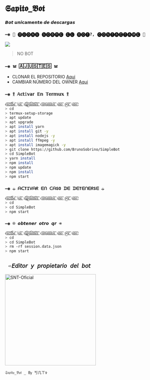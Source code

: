 # 𝕾𝖆𝖕𝖎𝖙𝖔_𝕭𝖔𝖙
𝘽𝙤𝙩 𝙪𝙣𝙞𝗰𝗮𝗺𝗲𝗻𝘁𝗲 𝙙𝙚 𝙙𝙚𝙨𝙘𝙖𝙧𝙜𝙖𝙨

### `—◉ 👑 🅓︎🅤︎🅓︎🅐︎🅢︎ 🅢︎🅞︎🅑︎🅡︎🅔︎ 🅔︎🅛︎ 🅑︎🅞︎🅣︎?, 🅒︎🅞︎🅝︎🅣︎🅐︎🅒︎🅣︎🅐︎🅜︎🅔︎ 👑`
<a href="http://wa.me/595983186566" target="blank"><img src="https://img.shields.io/badge/S͜͡N͜͡T͜͡-25D366?style=for-the-badge&logo=whatsapp&logoColor=white" /></a>
> NO BOT


### `—◉ 𖠌 🄰🄹🅄🅂🅃🄴🅂 𖠌`
- CLONAR EL REPOSITORIO [Aqui](https://github.com/SNT-Oficial/-/fork)
- CAMBIAR NÚMERO DEL OWNER [Aqui](https://github.com/SNT-Oficial/-/blob/master/config.js)


### `—◉ 𖨆 𝔸𝕔𝕥𝕚𝕧𝕒𝕣 𝔼𝕟 𝕋𝕖𝕣𝕞𝕦𝕩 𖨆`
```bash
e͜͡s͜͡c͜͡r͜͡i͜͡b͜͡e͜͡ l͜͡o͜͡s͜͡ s͜͡i͜͡g͜͡u͜͡i͜͡e͜͡n͜͡t͜͡e͜͡s͜͡ c͜͡o͜͡m͜͡a͜͡n͜͡d͜͡o͜͡s͜͡ u͜͡n͜͡o͜͡ p͜͡o͜͡r͜͡ u͜͡n͜͡o͜͡:
> cd
> termux-setup-storage
> apt update 
> apt upgrade 
> apt install yarn 
> apt install git -y
> apt install nodejs -y
> apt install ffmpeg -y
> apt install imagemagick -y
> git clone https://github.com/BrunoSobrino/SimpleBot
> cd SimpleBot
> yarn install
> npm install
> npm update
> npm install
> npm start
```

### `—◉ ت︎ ᗩᑕTIᐯᗩᖇ ᗴᑎ ᑕᗩՏO ᗪᗴ ᗪᗴTᗴᑎᗴᖇՏᗴ ت︎`
```bash
e͜͡s͜͡c͜͡r͜͡i͜͡b͜͡e͜͡ l͜͡o͜͡s͜͡ s͜͡i͜͡g͜͡u͜͡i͜͡e͜͡n͜͡t͜͡e͜͡s͜͡ c͜͡o͜͡m͜͡a͜͡n͜͡d͜͡o͜͡s͜͡ u͜͡n͜͡o͜͡ p͜͡o͜͡r͜͡ u͜͡n͜͡o͜͡:
> cd 
> cd SimpleBot
> npm start
```

### `—◉ ⍟ 𝙤𝙗𝙩𝙚𝙣𝙚𝙧 𝙤𝙩𝙧𝙤 𝙦𝙧 ⌫`
```bash
e͜͡s͜͡c͜͡r͜͡i͜͡b͜͡e͜͡ l͜͡o͜͡s͜͡ s͜͡i͜͡g͜͡u͜͡i͜͡e͜͡n͜͡t͜͡e͜͡s͜͡ c͜͡o͜͡m͜͡a͜͡n͜͡d͜͡o͜͡s͜͡ u͜͡n͜͡o͜͡ p͜͡o͜͡r͜͡ u͜͡n͜͡o͜͡:
> cd 
> cd SimpleBot
> rm -rf session.data.json
> npm start
```

## ` ➪𝘌𝘥𝘪𝘵𝘰𝘳 𝘺 𝘱𝘳𝘰𝘱𝘪𝘦𝘵𝘢𝘳𝘪𝘰 𝘥𝘦𝘭 𝘣𝘰𝘵` 
<a href="https://github.com/SNT-Oficial"><img src="https://github.com/SNT-Oficial.png" width="300" height="300" alt="SNT-Oficial"/></a>

`𝔖𝔞𝔭𝔦𝔱𝔬_𝔅𝔬𝔱 _ 𝖡𝗒 丂几ㄒ✞︎`
